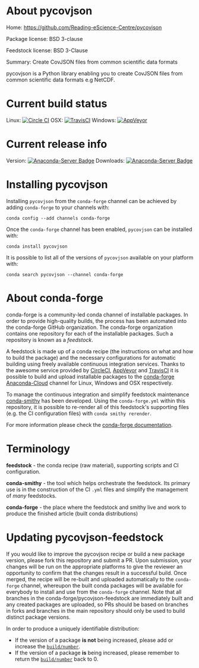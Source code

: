 About pycovjson
===============

Home: https://github.com/Reading-eScience-Centre/pycovjson

Package license: BSD 3-clause

Feedstock license: BSD 3-Clause

Summary: Create CovJSON files from common scientific data formats

pycovjson is a Python library enabling you to create CovJSON files from
common scientific data formats e.g NetCDF.


Current build status
====================

Linux: [![Circle CI](https://circleci.com/gh/conda-forge/pycovjson-feedstock.svg?style=shield)](https://circleci.com/gh/conda-forge/pycovjson-feedstock)
OSX: [![TravisCI](https://travis-ci.org/conda-forge/pycovjson-feedstock.svg?branch=master)](https://travis-ci.org/conda-forge/pycovjson-feedstock)
Windows: [![AppVeyor](https://ci.appveyor.com/api/projects/status/github/conda-forge/pycovjson-feedstock?svg=True)](https://ci.appveyor.com/project/conda-forge/pycovjson-feedstock/branch/master)

Current release info
====================
Version: [![Anaconda-Server Badge](https://anaconda.org/conda-forge/pycovjson/badges/version.svg)](https://anaconda.org/conda-forge/pycovjson)
Downloads: [![Anaconda-Server Badge](https://anaconda.org/conda-forge/pycovjson/badges/downloads.svg)](https://anaconda.org/conda-forge/pycovjson)

Installing pycovjson
====================

Installing `pycovjson` from the `conda-forge` channel can be achieved by adding `conda-forge` to your channels with:

```
conda config --add channels conda-forge
```

Once the `conda-forge` channel has been enabled, `pycovjson` can be installed with:

```
conda install pycovjson
```

It is possible to list all of the versions of `pycovjson` available on your platform with:

```
conda search pycovjson --channel conda-forge
```


About conda-forge
=================

conda-forge is a community-led conda channel of installable packages.
In order to provide high-quality builds, the process has been automated into the
conda-forge GitHub organization. The conda-forge organization contains one repository
for each of the installable packages. Such a repository is known as a *feedstock*.

A feedstock is made up of a conda recipe (the instructions on what and how to build
the package) and the necessary configurations for automatic building using freely
available continuous integration services. Thanks to the awesome service provided by
[CircleCI](https://circleci.com/), [AppVeyor](http://www.appveyor.com/)
and [TravisCI](https://travis-ci.org/) it is possible to build and upload installable
packages to the [conda-forge](https://anaconda.org/conda-forge)
[Anaconda-Cloud](http://docs.anaconda.org/) channel for Linux, Windows and OSX respectively.

To manage the continuous integration and simplify feedstock maintenance
[conda-smithy](http://github.com/conda-forge/conda-smithy) has been developed.
Using the ``conda-forge.yml`` within this repository, it is possible to re-render all of
this feedstock's supporting files (e.g. the CI configuration files) with ``conda smithy rerender``.

For more information please check the [conda-forge documentation](https://conda-forge.org/docs/).

Terminology
===========

**feedstock** - the conda recipe (raw material), supporting scripts and CI configuration.

**conda-smithy** - the tool which helps orchestrate the feedstock.
                   Its primary use is in the construction of the CI ``.yml`` files
                   and simplify the management of *many* feedstocks.

**conda-forge** - the place where the feedstock and smithy live and work to
                  produce the finished article (built conda distributions)


Updating pycovjson-feedstock
============================

If you would like to improve the pycovjson recipe or build a new
package version, please fork this repository and submit a PR. Upon submission,
your changes will be run on the appropriate platforms to give the reviewer an
opportunity to confirm that the changes result in a successful build. Once
merged, the recipe will be re-built and uploaded automatically to the
`conda-forge` channel, whereupon the built conda packages will be available for
everybody to install and use from the `conda-forge` channel.
Note that all branches in the conda-forge/pycovjson-feedstock are
immediately built and any created packages are uploaded, so PRs should be based
on branches in forks and branches in the main repository should only be used to
build distinct package versions.

In order to produce a uniquely identifiable distribution:
 * If the version of a package **is not** being increased, please add or increase
   the [``build/number``](http://conda.pydata.org/docs/building/meta-yaml.html#build-number-and-string).
 * If the version of a package **is** being increased, please remember to return
   the [``build/number``](http://conda.pydata.org/docs/building/meta-yaml.html#build-number-and-string)
   back to 0.